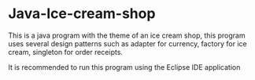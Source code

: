 # Java-Ice-cream-shop
This is a java program with the theme of an ice cream shop, this program uses several design patterns such as adapter for currency, factory for ice cream, singleton for order receipts.

It is recommended to run this program using the Eclipse IDE application
